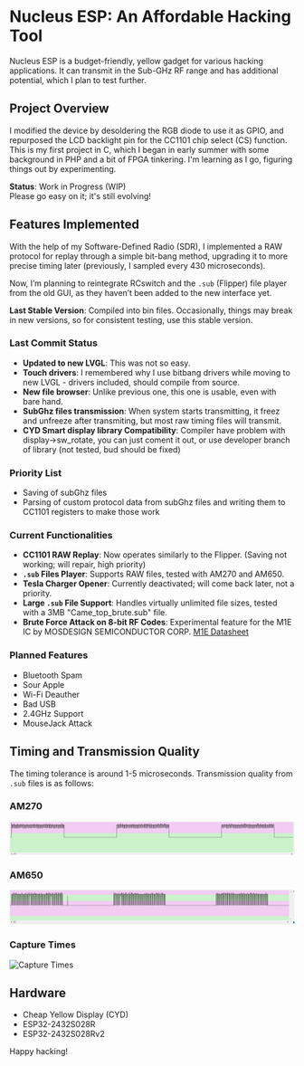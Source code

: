 # Nucleus ESP: An Affordable Hacking Tool

Nucleus ESP is a budget-friendly, yellow gadget for various hacking applications. It can transmit in the Sub-GHz RF range and has additional potential, which I plan to test further.

## Project Overview

I modified the device by desoldering the RGB diode to use it as GPIO, and repurposed the LCD backlight pin for the CC1101 chip select (CS) function.  
This is my first project in C, which I began in early summer with some background in PHP and a bit of FPGA tinkering. I'm learning as I go, figuring things out by experimenting.

**Status**: Work in Progress (WIP)  
Please go easy on it; it's still evolving!

## Features Implemented

With the help of my Software-Defined Radio (SDR), I implemented a RAW protocol for replay through a simple bit-bang method, upgrading it to more precise timing later (previously, I sampled every 430 microseconds).

Now, I’m planning to reintegrate RCswitch and the `.sub` (Flipper) file player from the old GUI, as they haven’t been added to the new interface yet.

**Last Stable Version**: Compiled into bin files. Occasionally, things may break in new versions, so for consistent testing, use this stable version.

### Last Commit Status
- **Updated to new LVGL**: This was not so easy.  
- **Touch drivers**: I remembered why I use bitbang drivers while moving to new LVGL - drivers included, should compile from source.  
- **New file browser**: Unlike previous one, this one is usable, even with bare hand.  
- **SubGhz files transmission**: When system starts transmitting, it freez and unfreeze after transmiting, but most raw timing files will transmit.
- **CYD Smart display library Compatibility**: Compiler have problem with display->sw_rotate, you can just coment it out, or use developer branch of library (not tested, bud should be fixed)

### Priority List
- Saving of subGhz files  
- Parsing of custom protocol data from subGhz files and writing them to CC1101 registers to make those work

### Current Functionalities
- **CC1101 RAW Replay**: Now operates similarly to the Flipper. (Saving not working; will repair, high priority)  
- **`.sub` Files Player**: Supports RAW files, tested with AM270 and AM650.  
- **Tesla Charger Opener**: Currently deactivated; will come back later, not a priority.  
- **Large `.sub` File Support**: Handles virtually unlimited file sizes, tested with a 3MB "Came_top_brute.sub" file.  
- **Brute Force Attack on 8-bit RF Codes**: Experimental feature for the M1E IC by MOSDESIGN SEMICONDUCTOR CORP. [M1E Datasheet](https://www.cika.com/soporte/Information/Semiconductores/CIencoder-decoder/M1E-MOSDESIGN.pdf)

### Planned Features
- Bluetooth Spam  
- Sour Apple  
- Wi-Fi Deauther  
- Bad USB  
- 2.4GHz Support  
- MouseJack Attack  

## Timing and Transmission Quality

The timing tolerance is around 1-5 microseconds. Transmission quality from `.sub` files is as follows:

### AM270
![AM270 Transmission](https://github.com/GthiN89/NucleusESP32/blob/main/images/AM270.PNG)

### AM650
![AM650 Transmission](https://github.com/GthiN89/NucleusESP32/blob/main/images/AM650.PNG)

### Capture Times
![Capture Times](https://github.com/GthiN89/NucleusESP32/blob/main/images/capture%20times.bmp)

## Hardware
- Cheap Yellow Display (CYD)  
- ESP32-2432S028R  
- ESP32-2432S028Rv2  

Happy hacking!
